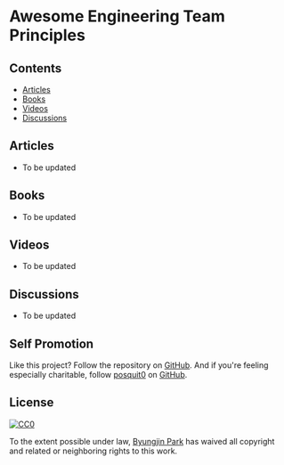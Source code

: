 # Awesome Engineering Team Principles


## Contents

* [Articles](#articles)
* [Books](#books)
* [Videos](#videos)
* [Discussions](#discussion)


## Articles

- To be updated


## Books

- To be updated


## Videos

- To be updated


## Discussions

- To be updated


## Self Promotion

Like this project? Follow the repository on [GitHub](https://github.com/posquit0/awesome-engineering-team-principles). And if you're feeling especially charitable, follow [posquit0](https://posquit0.com) on [GitHub](https://github.com/posquit0).


## License

[![CC0](http://mirrors.creativecommons.org/presskit/buttons/88x31/svg/cc-zero.svg)](https://creativecommons.org/publicdomain/zero/1.0/)

To the extent possible under law, [Byungjin Park](http://www.posquit0.com) has waived all copyright and related or neighboring rights to this work.
